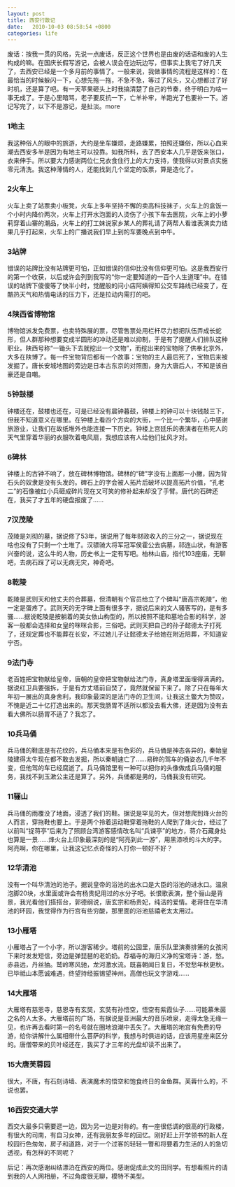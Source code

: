 ```yaml
---
layout: post
title: 西安行散记
date:   2010-10-03 08:58:54 +0800
categories: life
---
```

废话：按我一贯的风格，先说一点废话，反正这个世界也是由废的话语和废的人生构成的嘛。在国庆长假写游记，会被人误会在边玩边写，但事实上我宅了好几天了，去西安已经是一个多月前的事情了。一般来说，我做事情的流程是这样的：在最恰当的时候躲闪一下，心想先拖一拖，不急不急，等过了风头，又心想都过了好时机，还是算了吧。有一天苹果砸头上时我搞清楚了自己的节奏，终于明白为啥一事无成了。于是心里暗骂，老子要反抗一下，亡羊补牢，羊跑光了也要补一下。游记写完了，以下不是游记，是扯淡。more

### 1地主

我这种俗人的眼中的旅游，大约是坐车嫌烦，走路嫌累，拍照还嫌俗，所以心血来潮去西安多半是因为有地主可以投靠。如我所料，去了西安本人几乎是饭来张口，衣来伸手。所以要大力感谢两位仁兄衣食住行上的大力支持，使我得以对景点实施零元清洗。我这种薄情的人，还能找到几个坚定的饭票，算是造化了。

### 2火车上

火车上卖了站票卖小板凳，火车上多年坚持不懈的卖高科技袜子，火车上的盒饭一个小时内降价两次，火车上打开水泡面的人烫伤了小孩下车去医院，火车上的小萝莉穿着山寨的潮品，火车上的打工妹说家乡某人的葬礼请了两帮人看谁表演卖力结果几乎打起来，火车上的广播说我们早上到的车要晚点到中午。

### 3站牌

错误的站牌比没有站牌更可怕，正如错误的信仰比没有信仰更可怕。这是我西安行的第一个收获，以后或许会列到我写的“你一定要知道的一百个人生道理”中。在错误的站牌下傻傻等了快半小时，觉醒般的问小店阿姨得知公交车路线已经变了，在酷热天气和热情电话的压力下，还是拉动内需打的吧。

### 4陕西省博物馆

博物馆派发免费票，也卖特殊展的票，尽管售票处用栏杆尽力想把队伍弄成长蛇形，但人群那种想要变成半圆形的冲动还是难以抑制，于是有了提醒人们排队这种职业。陕西号称“一锄头下去就挖出一个文物”，而挖出来的宝物除了供奉北京外，大多在陕博了。每一件宝物背后都有一个故事：宝物的主人最后死了，宝物后来被发掘了。唐长安城地图的旁边是日本古东京的对照图，身为大唐后人，不知是该自豪还是自嘲。

### 5钟鼓楼

钟楼还在，鼓楼也还在，可是已经没有晨钟暮鼓，钟楼上的钟可以十块钱敲三下，但我不知道意义在哪里。在钟楼上看四个方向的大街，一个比一个繁华，心中感谢旅游业，让我们在故纸堆外也能连接一下历史。钟楼上宫廷乐的表演者在热死人的天气里穿着华丽的衣服吹着电风扇，我想应该有人给他们扯风才对。

### 6碑林

钟楼上的古钟不响了，放在碑林博物馆。碑林的“碑”字没有上面那一小撇，因为背石头的奴隶是没有头发的。碑石上的字会被人拓片后破坏以提高拓片价值，“孔老二”的石像被红小兵砸成碎片现在又可笑的修补起来却没了手臂。唐代的石碑还在，我买了才五年的硬盘报废了……

### 7汉茂陵

茂陵是刘彻的墓，据说修了53年，据说用了每年财政收入的三分之一，据说现在啥也没有了只剩一个土堆了。汉骠骑大将军冠军侯霍公去病墓，祁连山状，有游客兴奋的说，这么牛的人物，历史书上一定有写吧。柏林山庙，指代103座庙，无聊吧，去病石踩了可以无病无灾，神奇吧。

### 8乾陵

乾陵是武则天和他丈夫的合葬墓，但清朝有个官员给立了个碑叫“唐高宗乾陵”，他一定是蛋疼了。武则天的无字碑上面有很多字，据说后来的文人骚客写的，是有多骚……据说乾陵是按躺着的美女依山构型的，所以按照不能和墓地合影的科学，游客一般都会选择和女皇的咪咪合影，三俗吧。武则天把自己的孙子懿德太子打死了，还规定葬也不能葬在长安，不过她儿子让懿德太子给她在附近陪葬，不知道安宁否。

### 9法门寺

老百姓把宝物献给皇帝，唐朝的皇帝把宝物献给法门寺，真身塔里面埋得满满的。据说红卫兵要强拆，于是有方丈塔前自焚了，竟然就保留下来了。除了只在每年大年初一展出的真身舍利，我印象最深的是法门寺的卫生间，让我这土鳖大为赞叹，不愧是近二十亿打造出来的。那天我肠胃不适所以都没去看大佛，还是因为没有去看大佛所以肠胃不适了？我忘了。

### 10兵马俑

兵马俑的鞋底是有花纹的，兵马俑本来是有色彩的，兵马俑是神态各异的，秦始皇陵建得太牛现在都不敢去发掘，所以秦朝速亡了……易碎的驾车的俑姿态几千年不变，但他驾的车已经腐逝了。兵马俑馆里有一种可以把你的头像做成兵马俑的服务，我找不到玉漱公主还是算了。另外，兵俑都是男的，马俑我没有研究。

### 11骊山

兵马俑的雨覆没了地面，浸透了我们的鞋。据说是罕见的大，但对想爬到烽火台的人而言，穿拖鞋也要上。于是两个拎着运动鞋穿着拖鞋的人爬到了烽火台，经过了以前叫“捉蒋亭”后来为了照顾台湾游客感情改名叫“兵谏亭”的地方，蒋介石藏身处也算是一景……烽火台上印象最深刻的是“阿亮到此一游”，用黑漆喷的斗大的字。阿亮啊，你在哪里，让我这记忆点奇怪的人打你一顿好不好？

### 12华清池

没有一个叫华清池的池子。据说皇帝的浴池的出水口是大臣的浴池的进水口。温泉泡脚20块，水里面或许会有杨贵妃用过的水分子吧。长恨歌表演，整个骊山是背景，我光看他们搭搭台，郭德纲说，唐玄宗和杨贵妃，纯洁的爱情。老蒋住在华清池的环园，我觉得作为行宫有些穷酸，那里面的浴池慈禧老太太用过。

### 13小雁塔

小雁塔占了一个小字，所以游客稀少。塔前的公园里，唐乐队里演奏排箫的女孩闲下来时发发短信，旁边是弹琵琶的老奶奶。荐福寺的海归义净的宝塔诗：游，愁。赤县远，丹丝抽。鹫岭寒风驰，龙河激水流。既喜朝闻日复日，不觉愁年秋更秋。已毕祗山本愿诚难遇，终望持经振锡望神州。高僧也玩文字游戏……

### 14大雁塔

大雁塔有慈恩寺，慈恩寺有玄奘，玄奘有孙悟空，悟空有紫霞仙子……可能慕朱茵之名的人太多。大雁塔前的广场，有据说是亚洲最大的音乐喷泉，走得太急无缘一见，也许再去看时第一的名号就在圈地浪潮中丢失了。大雁塔的地宫有免费的导游，给你讲解什么属相带什么菩萨的科学，我想与时俱进的话，应该用星座来区分的。唐僧带来的贝叶经还在，我买了才三年的光盘却读不出来了。

### 15大唐芙蓉园

很大，不唐，有石刻诗墙、表演魔术的悟空和饱食终日的金鱼群。芙蓉什么的，不说也罢。

### 16西安交通大学

西交大最多只需要逛一边，因为另一边是对称的。有一座很低调的很高的行政楼，有很大的司南，有自习女神，还有我朋友多年的回忆。刚好赶上开学领书的新人在校园行色匆匆，房子和道路，对于一个过客的轻轻一瞥和将要着力生活的人的急切透视，有怎样的不同呢？

后记：再次感谢纠结漂泊在西安的两位。感谢促成此文的田同学。有想看照片的请到我的人人网相册，不过角度很无聊，模特不美型。
